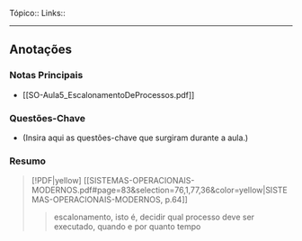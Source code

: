 Tópico::
Links::

---
## Anotações

### Notas Principais

- [[SO-Aula5_EscalonamentoDeProcessos.pdf]]

### Questões-Chave

- (Insira aqui as questões-chave que surgiram durante a aula.)

### Resumo

> [!PDF|yellow] [[SISTEMAS-OPERACIONAIS-MODERNOS.pdf#page=83&selection=76,1,77,36&color=yellow|SISTEMAS-OPERACIONAIS-MODERNOS, p.64]]
> >  escalonamento, isto é, decidir qual processo deve ser executado, quando e por quanto tempo
> 
> 

